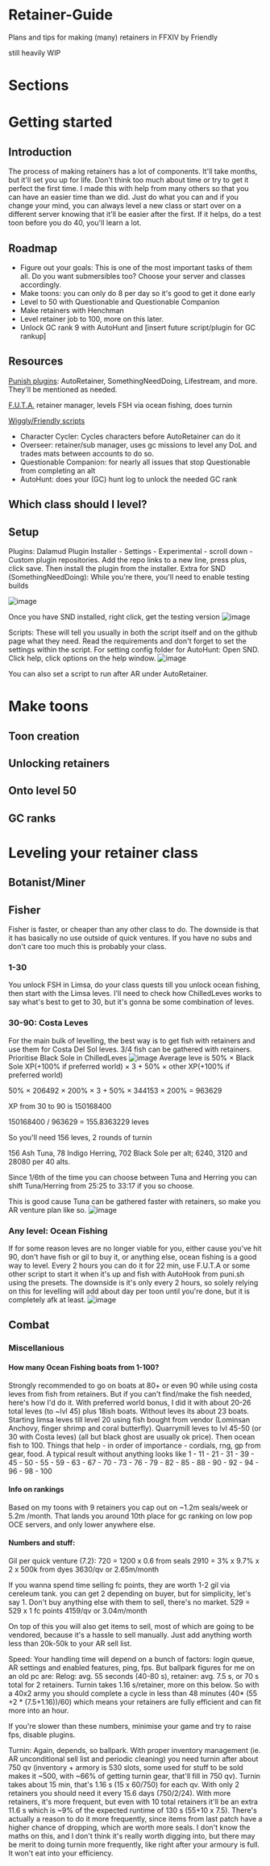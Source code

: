 # Retainer-Guide
Plans and tips for making (many) retainers in FFXIV
by Friendly

still heavily WIP

# Sections

# Getting started

## Introduction
The process of making retainers has a lot of components. It'll take months, but it'll set you up for life. Don't think too much about time or try to get it perfect the first time. I made this with help from many others so that you can have an easier time than we did. Just do what you can and if you change your mind, you can always level a new class or start over on a different server knowing that it'll be easier after the first. If it helps, do a test toon before you do 40, you'll learn a lot.

## Roadmap
- Figure out your goals: This is one of the most important tasks of them all. Do you want submersibles too? Choose your server and classes accordingly.
- Make toons: you can only do 8 per day so it's good to get it done early
- Level to 50 with Questionable and Questionable Companion
- Make retainers with Henchman
- Level retainer job to 100, more on this later.
- Unlock GC rank 9 with AutoHunt and [insert future script/plugin for GC rankup]

## Resources
[Punish plugins](https://discord.com/channels/1001823907193552978/1272173416933494875): AutoRetainer, SomethingNeedDoing, Lifestream, and more. They'll be mentioned as needed. 

[F.U.T.A.](https://github.com/Jaksuhn/SomethingNeedDoing/tree/master/Community%20Scripts/AutoRetainer%20Companions/AutoMaintenance) retainer manager, levels FSH via ocean fishing, does turnin

[Wiggly/Friendly scripts](https://github.com/WigglyMuffin/SNDScripts/tree/main/Scripts/)
 - Character Cycler: Cycles characters before AutoRetainer can do it
 - Overseer: retainer/sub manager, uses gc missions to level any DoL and trades mats between accounts to do so.
 - Questionable Companion: for nearly all issues that stop Questionable from completing an alt
 - AutoHunt: does your (GC) hunt log to unlock the needed GC rank

## Which class should I level?

## Setup

Plugins: Dalamud Plugin Installer - Settings - Experimental - scroll down - Custom plugin repositories. Add the repo links to a new line, press plus, click save. Then install the plugin from the installer.
Extra for SND (SomethingNeedDoing): While you're there, you'll need to enable testing builds

![image](https://github.com/user-attachments/assets/cdaac55c-a7cd-4238-bba1-908cc1669568)

Once you have SND installed, right click, get the testing version 
![image](https://github.com/user-attachments/assets/274dba6c-0f55-4b59-8689-8f48311b71f7)

Scripts: These will tell you usually in both the script itself and on the github page what they need. Read the requirements and don't forget to set the settings within the script. 
For setting config folder for AutoHunt: Open SND. Click help, click options on the help window.
![image](https://github.com/user-attachments/assets/bbd6f2f7-a80d-4797-a5d9-2c1e92acfa7d)

You can also set a script to run after AR under AutoRetainer. 

# Make toons

## Toon creation

## Unlocking retainers

## Onto level 50

## GC ranks

# Leveling your retainer class

## Botanist/Miner

## Fisher

Fisher is faster, or cheaper than any other class to do. The downside is that it has basically no use outside of quick ventures. If you have no subs and don't care too much this is probably your class.

### 1-30

You unlock FSH in Limsa, do your class quests till you unlock ocean fishing, then start with the Limsa leves. I'll need to check how ChilledLeves works to say what's best to get to 30, but it's gonna be some combination of leves. 

### 30-90: Costa Leves
For the main bulk of levelling, the best way is to get fish with retainers and use them for Costa Del Sol leves.
3/4 fish can be gathered with retainers. Prioritise Black Sole in ChilledLeves
![image](https://github.com/user-attachments/assets/628bb8a2-3def-4809-abaf-33a1511685fb)
Average leve is 50% × Black Sole XP(+100% if preferred world) × 3 + 50% × other XP(+100% if preferred world)

50% × 206492 × 200% × 3 + 50% × 344153 × 200% = 963629

XP from 30 to 90 is 150168400

150168400 / 963629 = 155.8363229 leves

So you'll need 156 leves, 2 rounds of turnin

156 Ash Tuna, 78 Indigo Herring, 702 Black Sole per alt; 6240, 3120 and 28080 per 40 alts.

Since 1/6th of the time you can choose between Tuna and Herring you can shift Tuna/Herring from 25:25 to 33:17 if you so choose.

This is good cause Tuna can be gathered faster with retainers, so make you AR venture plan like so.
![image](https://github.com/user-attachments/assets/6514a076-b631-4433-961c-5ed26bd675e7)

### Any level: Ocean Fishing

If for some reason leves are no longer viable for you, either cause you've hit 90, don't have fish or gil to buy it, or anything else, ocean fishing is a good way to level.
Every 2 hours you can do it for 22 min, use F.U.T.A or some other script to start it when it's up and fish with AutoHook from puni.sh using the presets. The downside is it's only every 2 hours, so solely relying on this for levelling will add about day per toon until you're done, but it is completely afk at least.
![image](https://github.com/user-attachments/assets/6c9f87ef-742b-48dc-a4b8-6b00bf3bc3f1)

## Combat

### Miscellanious

#### How many Ocean Fishing boats from 1-100?
 
Strongly recommended to go on boats at 80+ or even 90 while using costa leves from fish from retainers. But if you can't find/make the fish needed, here's how I'd do it.
With preferred world bonus, I did it with about 20-26 total leves (to ~lvl 45) plus 18ish boats. Without leves its about 23 boats.
Starting limsa leves till level 20 using fish bought from vendor (Lominsan Anchovy, finger shrimp and coral butterfly).
Quarrymill leves to lvl 45-50 (or 30 with Costa leves) (all but black ghost are usually ok price).
Then ocean fish to 100. Things that help - in order of importance - cordials, rng, gp from gear, food.
A typical result without anything looks like  1 - 11 - 21 - 31 - 39 - 45 - 50 - 55 - 59 - 63 - 67 - 70 - 73 - 76 - 79 - 82 - 85 - 88 - 90 - 92 - 94 - 96 - 98 - 100

#### Info on rankings
Based on my toons with 9 retainers you cap out on ~1.2m seals/week or 5.2m /month. That lands you around 10th place for gc ranking on low pop OCE servers, and only lower anywhere else.

#### Numbers and stuff:

Gil per quick venture (7.2):
720 = 1200 x 0.6 from seals
2910 = 3% x 9.7% x 2 x 500k from dyes
3630/qv or 2.65m/month

If you wanna spend time selling fc points, they are worth 1-2 gil via cereleum tank. you can get 2 depending on buyer, but for simplicity, let's say 1. Don't buy anything else with them to sell, there's no market.
529 = 529 x 1 fc points
4159/qv or 3.04m/month

On top of this you will also get items to sell, most of which are going to be vendored, because it's a hassle to sell manually. Just add anything worth less than 20k-50k to your AR sell list.

Speed:
Your handling time will depend on a bunch of factors: login queue, AR settings and enabled features, ping, fps. But ballpark figures for me on an old pc are: 
Relog: avg. 55 seconds (40-80 s), retainer: avg. 7.5 s, or 70 s total for 2 retainers. Turnin takes 1.16 s/retainer, more on this below. So with a 40x2 army you should complete a cycle in less than 48 minutes (40* (55 +2 * (7.5+1.16))/60) which means your retainers are fully efficient and can fit more into an hour.

If you're slower than these numbers, minimise your game and try to raise fps, disable plugins.

Turnin: Again, depends, so ballpark. With proper inventory management (ie. AR unconditional sell list and periodic cleaning) you need turnin after about 750 qv (inventory + armory is 530 slots, some used for stuff to be sold makes it ~500, with ~66% of getting turnin gear, that'll fill in 750 qv). Turnin takes about 15 min, that's 1.16 s (15 x 60/750) for each qv. With only 2 retainers you should need it every 15.6 days (750/2/24). With more retainers, it's more frequent, but even with 10 total retainers it'll be an extra 11.6 s which is ~9% of the expected runtime of 130 s (55+10 x 7.5).
There's actually a reason to do it more frequently, since items from last patch have a higher chance of dropping, which are worth more seals. I don't know the maths on this, and I don't think it's really worth digging into, but there may be merit to doing turnin more frequently, like right after your armoury is full. It won't eat into your efficiency.
